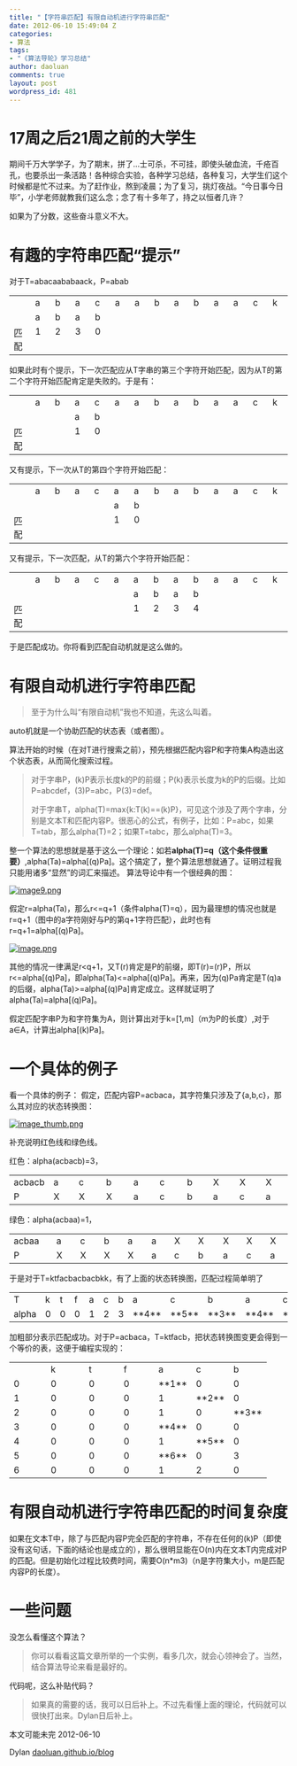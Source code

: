 ```yaml
---
title: "【字符串匹配】有限自动机进行字符串匹配"
date: 2012-06-10 15:49:04 Z
categories:
- 算法
tags:
- "《算法导轮》学习总结"
author: daoluan
comments: true
layout: post
wordpress_id: 481
---
```


# 17周之后21周之前的大学生


期间千万大学学子，为了期末，拼了...士可杀，不可挂，即使头破血流，千疮百孔，也要杀出一条活路！各种综合实验，各种学习总结，各种复习，大学生们这个时候都是忙不过来。为了赶作业，熬到凌晨；为了复习，挑灯夜战。“今日事今日毕”，小学老师就教我们这么念；念了有十多年了，持之以恒者几许？

如果为了分数，这些奋斗意义不大。


# 有趣的字符串匹配“提示”


对于T=abacaababaack，P=abab
<table cellpadding="2" width="395" cellspacing="0" border="0" >
<tbody >
<tr >

<td width="28" valign="top" >
</td>

<td width="28" valign="top" >a
</td>

<td width="28" valign="top" >b
</td>

<td width="28" valign="top" >a
</td>

<td width="28" valign="top" >c
</td>

<td width="28" valign="top" >a
</td>

<td width="28" valign="top" >a
</td>

<td width="28" valign="top" >b
</td>

<td width="28" valign="top" >a
</td>

<td width="29" valign="top" >b
</td>

<td width="28" valign="top" >a
</td>

<td width="28" valign="top" >a
</td>

<td width="28" valign="top" >c
</td>

<td width="28" valign="top" >k
</td>
</tr>
<tr >

<td width="28" valign="top" >
</td>

<td width="28" valign="top" >a
</td>

<td width="28" valign="top" >b
</td>

<td width="28" valign="top" >a
</td>

<td width="28" valign="top" >b
</td>

<td width="28" valign="top" >
</td>

<td width="28" valign="top" >
</td>

<td width="28" valign="top" >
</td>

<td width="28" valign="top" >
</td>

<td width="29" valign="top" >
</td>

<td width="28" valign="top" >
</td>

<td width="28" valign="top" >
</td>

<td width="28" valign="top" >
</td>

<td width="28" valign="top" >
</td>
</tr>
<tr >

<td width="28" valign="top" >匹配
</td>

<td width="28" valign="top" >1
</td>

<td width="28" valign="top" >2
</td>

<td width="28" valign="top" >3
</td>

<td width="28" valign="top" >0
</td>

<td width="28" valign="top" >
</td>

<td width="28" valign="top" >
</td>

<td width="28" valign="top" >
</td>

<td width="28" valign="top" >
</td>

<td width="29" valign="top" >
</td>

<td width="28" valign="top" >
</td>

<td width="28" valign="top" >
</td>

<td width="28" valign="top" >
</td>

<td width="28" valign="top" >
</td>
</tr>
</tbody>
</table>
<!-- more -->如果此时有个提示，下一次匹配应从T字串的第三个字符开始匹配，因为从T的第二个字符开始匹配肯定是失败的。于是有：
<table cellpadding="2" width="395" cellspacing="0" border="0" >
<tbody >
<tr >

<td width="28" valign="top" >
</td>

<td width="28" valign="top" >a
</td>

<td width="28" valign="top" >b
</td>

<td width="28" valign="top" >a
</td>

<td width="28" valign="top" >c
</td>

<td width="28" valign="top" >a
</td>

<td width="28" valign="top" >a
</td>

<td width="28" valign="top" >b
</td>

<td width="28" valign="top" >a
</td>

<td width="29" valign="top" >b
</td>

<td width="28" valign="top" >a
</td>

<td width="28" valign="top" >a
</td>

<td width="28" valign="top" >c
</td>

<td width="28" valign="top" >k
</td>
</tr>
<tr >

<td width="28" valign="top" >
</td>

<td width="28" valign="top" >
</td>

<td width="28" valign="top" >
</td>

<td width="28" valign="top" >a
</td>

<td width="28" valign="top" >b
</td>

<td width="28" valign="top" >
</td>

<td width="28" valign="top" >
</td>

<td width="28" valign="top" >
</td>

<td width="28" valign="top" >
</td>

<td width="29" valign="top" >
</td>

<td width="28" valign="top" >
</td>

<td width="28" valign="top" >
</td>

<td width="28" valign="top" >
</td>

<td width="28" valign="top" >
</td>
</tr>
<tr >

<td width="28" valign="top" >匹配
</td>

<td width="28" valign="top" >
</td>

<td width="28" valign="top" >
</td>

<td width="28" valign="top" >1
</td>

<td width="28" valign="top" >0
</td>

<td width="28" valign="top" >
</td>

<td width="28" valign="top" >
</td>

<td width="28" valign="top" >
</td>

<td width="28" valign="top" >
</td>

<td width="29" valign="top" >
</td>

<td width="28" valign="top" >
</td>

<td width="28" valign="top" >
</td>

<td width="28" valign="top" >
</td>

<td width="28" valign="top" >
</td>
</tr>
</tbody>
</table>
又有提示，下一次从T的第四个字符开始匹配：
<table cellpadding="2" width="395" cellspacing="0" border="0" >
<tbody >
<tr >

<td width="28" valign="top" >
</td>

<td width="28" valign="top" >a
</td>

<td width="28" valign="top" >b
</td>

<td width="28" valign="top" >a
</td>

<td width="28" valign="top" >c
</td>

<td width="28" valign="top" >a
</td>

<td width="28" valign="top" >a
</td>

<td width="28" valign="top" >b
</td>

<td width="28" valign="top" >a
</td>

<td width="29" valign="top" >b
</td>

<td width="28" valign="top" >a
</td>

<td width="28" valign="top" >a
</td>

<td width="28" valign="top" >c
</td>

<td width="28" valign="top" >k
</td>
</tr>
<tr >

<td width="28" valign="top" >
</td>

<td width="28" valign="top" >
</td>

<td width="28" valign="top" >
</td>

<td width="28" valign="top" >
</td>

<td width="28" valign="top" >
</td>

<td width="28" valign="top" >a
</td>

<td width="28" valign="top" >b
</td>

<td width="28" valign="top" >
</td>

<td width="28" valign="top" >
</td>

<td width="29" valign="top" >
</td>

<td width="28" valign="top" >
</td>

<td width="28" valign="top" >
</td>

<td width="28" valign="top" >
</td>

<td width="28" valign="top" >
</td>
</tr>
<tr >

<td width="28" valign="top" >匹配
</td>

<td width="28" valign="top" >
</td>

<td width="28" valign="top" >
</td>

<td width="28" valign="top" >
</td>

<td width="28" valign="top" >
</td>

<td width="28" valign="top" >1
</td>

<td width="28" valign="top" >0
</td>

<td width="28" valign="top" >
</td>

<td width="28" valign="top" >
</td>

<td width="29" valign="top" >
</td>

<td width="28" valign="top" >
</td>

<td width="28" valign="top" >
</td>

<td width="28" valign="top" >
</td>

<td width="28" valign="top" >
</td>
</tr>
</tbody>
</table>
又有提示，下一次匹配，从T的第六个字符开始匹配：
<table cellpadding="2" width="395" cellspacing="0" border="0" >
<tbody >
<tr >

<td width="28" valign="top" >
</td>

<td width="28" valign="top" >a
</td>

<td width="28" valign="top" >b
</td>

<td width="28" valign="top" >a
</td>

<td width="28" valign="top" >c
</td>

<td width="28" valign="top" >a
</td>

<td width="28" valign="top" >a
</td>

<td width="28" valign="top" >b
</td>

<td width="28" valign="top" >a
</td>

<td width="29" valign="top" >b
</td>

<td width="28" valign="top" >a
</td>

<td width="28" valign="top" >a
</td>

<td width="28" valign="top" >c
</td>

<td width="28" valign="top" >k
</td>
</tr>
<tr >

<td width="28" valign="top" >
</td>

<td width="28" valign="top" >
</td>

<td width="28" valign="top" >
</td>

<td width="28" valign="top" >
</td>

<td width="28" valign="top" >
</td>

<td width="28" valign="top" >
</td>

<td width="28" valign="top" >a
</td>

<td width="28" valign="top" >b
</td>

<td width="28" valign="top" >a
</td>

<td width="29" valign="top" >b
</td>

<td width="28" valign="top" >
</td>

<td width="28" valign="top" >
</td>

<td width="28" valign="top" >
</td>

<td width="28" valign="top" >
</td>
</tr>
<tr >

<td width="28" valign="top" >匹配
</td>

<td width="28" valign="top" >
</td>

<td width="28" valign="top" >
</td>

<td width="28" valign="top" >
</td>

<td width="28" valign="top" >
</td>

<td width="28" valign="top" >
</td>

<td width="28" valign="top" >1
</td>

<td width="28" valign="top" >2
</td>

<td width="28" valign="top" >3
</td>

<td width="29" valign="top" >4
</td>

<td width="28" valign="top" >
</td>

<td width="28" valign="top" >
</td>

<td width="28" valign="top" >
</td>

<td width="28" valign="top" >
</td>
</tr>
</tbody>
</table>
于是匹配成功。你将看到匹配自动机就是这么做的。


# 有限自动机进行字符串匹配




<blockquote>至于为什么叫“有限自动机”我也不知道，先这么叫着。</blockquote>


auto机就是一个协助匹配的状态表（或者图）。

算法开始的时候（在对T进行搜索之前），预先根据匹配内容P和字符集A构造出这个状态表，从而简化搜索过程。


<blockquote><p>对于字串P，(k)P表示长度k的P的前缀；P(k)表示长度为k的P的后缀。比如P=abcdef，(3)P=abc，P(3)=def。</p>
<p>对于字串T，alpha(T)=max{k:T(k)==(k)P}，可见这个涉及了两个字串，分别是文本T和匹配内容P。很恶心的公式，有例子，比如：P=abc，如果T=tab，那么alpha(T)=2；如果T=tabc，那么alpha(T)=3。</p></blockquote>


整一个算法的思想就是基于这么一个理论：如若**alpha(T)=q（这个条件很重要）**,alpha(Ta)=alpha[(q)Pa]。这个搞定了，整个算法思想就通了。证明过程我只能用诸多“显然”的词汇来描述。 算法导论中有一个很经典的图：

[![image9.png](http://daoluan.github.io/images/blog/2012/06/image9.png)](http://daoluan.github.io/images/blog/2012/06/image9.png)

假定r=alpha(Ta)，那么r<=q+1（条件alpha(T)=q），因为最理想的情况也就是r=q+1（图中的a字符刚好与P的第q+1字符匹配），此时也有r=q+1=alpha[(q)Pa]。

[![image.png](http://daoluan.github.io/images/blog/2012/06/image.png)](http://daoluan.github.io/images/blog/2012/06/image.png)

其他的情况一律满足r<q+1，又T(r)肯定是P的前缀，即T(r)=(r)P，所以r<=alpha[(q)Pa]，即alpha(Ta)<=alpha[(q)Pa]。再来，因为(q)Pa肯定是T(q)a的后缀，alpha(Ta)>=alpha[(q)Pa]肯定成立。这样就证明了alpha(Ta)=alpha[(q)Pa]。

假定匹配字串P为和字符集为A，则计算出对于k=[1,m]（m为P的长度）,对于a∈A，计算出alpha[(k)Pa]。


# 一个具体的例子


看一个具体的例子： 假定，匹配内容P=acbaca，其字符集只涉及了{a,b,c}，那么其对应的状态转换图：

[![image_thumb.png](http://daoluan.github.io/images/blog/2012/06/image_thumb1.png)](http://daoluan.github.io/images/blog/2012/06/image_thumb1.png)

补充说明红色线和绿色线。

红色：alpha(acbacb)=3，
<table cellpadding="2" width="387" cellspacing="0" border="0" >
<tbody >
<tr >

<td width="39" valign="top" >acbacb
</td>

<td width="36" valign="top" >a
</td>

<td width="41" valign="top" >c
</td>

<td width="41" valign="top" >b
</td>

<td width="39" valign="top" >a
</td>

<td width="43" valign="top" >c
</td>

<td width="39" valign="top" >b
</td>

<td width="38" valign="top" >X
</td>

<td width="37" valign="top" >X
</td>

<td width="36" valign="top" >X
</td>
</tr>
<tr >

<td width="39" valign="top" >P
</td>

<td width="37" valign="top" >X
</td>

<td width="42" valign="top" >X
</td>

<td width="42" valign="top" >X
</td>

<td width="40" valign="top" >a
</td>

<td width="43" valign="top" >c
</td>

<td width="39" valign="top" >b
</td>

<td width="40" valign="top" >a
</td>

<td width="39" valign="top" >c
</td>

<td width="40" valign="top" >a
</td>
</tr>
</tbody>
</table>
绿色：alpha(acbaa)=1，
<table cellpadding="2" width="378" cellspacing="0" border="0" >
<tbody >
<tr >

<td width="66" valign="top" >acbaa
</td>

<td width="31" valign="top" >a
</td>

<td width="31" valign="top" >c
</td>

<td width="32" valign="top" >b
</td>

<td width="31" valign="top" >a
</td>

<td width="29" valign="top" >a
</td>

<td width="31" valign="top" >X
</td>

<td width="35" valign="top" >X
</td>

<td width="31" valign="top" >X
</td>

<td width="32" valign="top" >X
</td>

<td width="27" valign="top" >X
</td>
</tr>
<tr >

<td width="65" valign="top" >P
</td>

<td width="32" valign="top" >X
</td>

<td width="32" valign="top" >X
</td>

<td width="32" valign="top" >X
</td>

<td width="32" valign="top" >X
</td>

<td width="30" valign="top" >a
</td>

<td width="32" valign="top" >c
</td>

<td width="35" valign="top" >b
</td>

<td width="31" valign="top" >a
</td>

<td width="32" valign="top" >c
</td>

<td width="28" valign="top" >a
</td>
</tr>
</tbody>
</table>
于是对于T=ktfacbacbacbkk，有了上面的状态转换图，匹配过程简单明了
<table cellpadding="2" width="395" cellspacing="0" border="0" >
<tbody >
<tr >

<td width="53" valign="top" >T
</td>

<td width="25" valign="top" >k
</td>

<td width="23" valign="top" >t
</td>

<td width="23" valign="top" >f
</td>

<td width="26" valign="top" >a
</td>

<td width="26" valign="top" >c
</td>

<td width="28" valign="top" >b
</td>

<td width="26" valign="top" >a
</td>

<td width="26" valign="top" >c
</td>

<td width="28" valign="top" >b
</td>

<td width="25" valign="top" >a
</td>

<td width="25" valign="top" >c
</td>

<td width="25" valign="top" >b
</td>

<td width="17" valign="top" >k
</td>

<td width="17" valign="top" >k
</td>
</tr>
<tr >

<td width="53" valign="top" >alpha
</td>

<td width="25" valign="top" >0
</td>

<td width="23" valign="top" >0
</td>

<td width="23" valign="top" >0
</td>

<td width="26" valign="top" >1
</td>

<td width="26" valign="top" >2
</td>

<td width="28" valign="top" >3
</td>

<td width="27" valign="top" >**4**
</td>

<td width="27" valign="top" >**5**
</td>

<td width="29" valign="top" >**3**
</td>

<td width="25" valign="top" >**4**
</td>

<td width="25" valign="top" >**5**
</td>

<td width="25" valign="top" >**6**
</td>

<td width="18" valign="top" >0
</td>

<td width="18" valign="top" >0
</td>
</tr>
</tbody>
</table>
加粗部分表示匹配成功。对于P=acbaca，T=ktfacb，把状态转换图变更会得到一个等价的表，这便于编程实现的：
<table cellpadding="2" width="328" cellspacing="0" border="0" >
<tbody >
<tr >

<td width="50" valign="top" >
</td>

<td width="53" valign="top" >k
</td>

<td width="47" valign="top" >t
</td>

<td width="46" valign="top" >f
</td>

<td width="45" valign="top" >a
</td>

<td width="44" valign="top" >c
</td>

<td width="43" valign="top" >b
</td>
</tr>
<tr >

<td width="51" valign="top" >0
</td>

<td width="53" valign="top" >0
</td>

<td width="47" valign="top" >0
</td>

<td width="47" valign="top" >0
</td>

<td width="46" valign="top" >**1**
</td>

<td width="45" valign="top" >0
</td>

<td width="44" valign="top" >0
</td>
</tr>
<tr >

<td width="51" valign="top" >1
</td>

<td width="53" valign="top" >0
</td>

<td width="47" valign="top" >0
</td>

<td width="47" valign="top" >0
</td>

<td width="47" valign="top" >1
</td>

<td width="46" valign="top" >**2**
</td>

<td width="45" valign="top" >0
</td>
</tr>
<tr >

<td width="50" valign="top" >2
</td>

<td width="53" valign="top" >0
</td>

<td width="47" valign="top" >0
</td>

<td width="47" valign="top" >0
</td>

<td width="47" valign="top" >1
</td>

<td width="46" valign="top" >0
</td>

<td width="45" valign="top" >**3**
</td>
</tr>
<tr >

<td width="50" valign="top" >3
</td>

<td width="53" valign="top" >0
</td>

<td width="47" valign="top" >0
</td>

<td width="47" valign="top" >0
</td>

<td width="47" valign="top" >**4**
</td>

<td width="46" valign="top" >0
</td>

<td width="45" valign="top" >0
</td>
</tr>
<tr >

<td width="50" valign="top" >4
</td>

<td width="53" valign="top" >0
</td>

<td width="47" valign="top" >0
</td>

<td width="47" valign="top" >0
</td>

<td width="47" valign="top" >1
</td>

<td width="46" valign="top" >**5**
</td>

<td width="45" valign="top" >0
</td>
</tr>
<tr >

<td width="50" valign="top" >5
</td>

<td width="53" valign="top" >0
</td>

<td width="47" valign="top" >0
</td>

<td width="47" valign="top" >0
</td>

<td width="47" valign="top" >**6**
</td>

<td width="46" valign="top" >0
</td>

<td width="45" valign="top" >3
</td>
</tr>
<tr >

<td width="50" valign="top" >6
</td>

<td width="53" valign="top" >0
</td>

<td width="47" valign="top" >0
</td>

<td width="47" valign="top" >0
</td>

<td width="47" valign="top" >1
</td>

<td width="46" valign="top" >2
</td>

<td width="45" valign="top" >0
</td>
</tr>
</tbody>
</table>


# 有限自动机进行字符串匹配的时间复杂度


如果在文本T中，除了与匹配内容P完全匹配的字符串，不存在任何的(k)P（即使没有这句话，下面的结论也是成立的），那么很明显能在O(n)内在文本T内完成对P的匹配。但是初始化过程比较费时间，需要O(n*m3)（n是字符集大小，m是匹配内容P的长度）。


# 一些问题


没怎么看懂这个算法？


<blockquote>你可以看看这篇文章所举的一个实例，看多几次，就会心领神会了。当然，结合算法导论来看是最好的。</blockquote>


代码呢，这么补贴代码？


<blockquote>如果真的需要的话，我可以日后补上。不过先看懂上面的理论，代码就可以很快打出来。Dylan日后补上。</blockquote>


本文可能未完 2012-06-10

Dylan [daoluan.github.io/blog](http://daoluan.github.io/blog)
